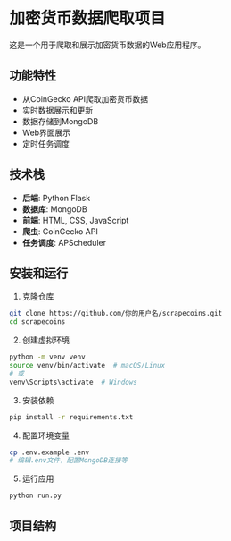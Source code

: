 # 加密货币数据爬取项目

这是一个用于爬取和展示加密货币数据的Web应用程序。

## 功能特性

- 从CoinGecko API爬取加密货币数据
- 实时数据展示和更新
- 数据存储到MongoDB
- Web界面展示
- 定时任务调度

## 技术栈

- **后端**: Python Flask
- **数据库**: MongoDB
- **前端**: HTML, CSS, JavaScript
- **爬虫**: CoinGecko API
- **任务调度**: APScheduler

## 安装和运行

1. 克隆仓库
```bash
git clone https://github.com/你的用户名/scrapecoins.git
cd scrapecoins
```

2. 创建虚拟环境
```bash
python -m venv venv
source venv/bin/activate  # macOS/Linux
# 或
venv\Scripts\activate  # Windows
```

3. 安装依赖
```bash
pip install -r requirements.txt
```

4. 配置环境变量
```bash
cp .env.example .env
# 编辑.env文件，配置MongoDB连接等
```

5. 运行应用
```bash
python run.py
```

## 项目结构